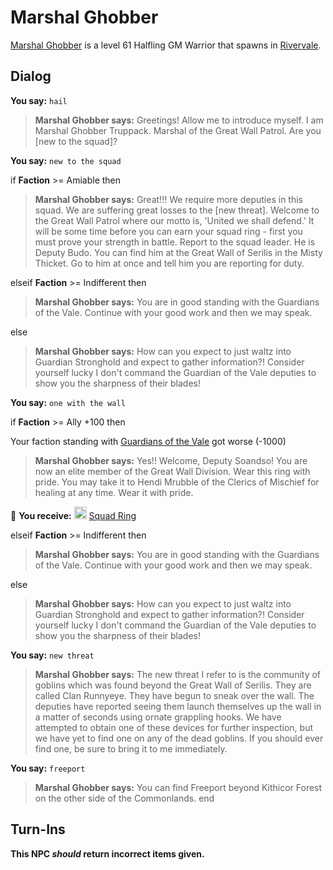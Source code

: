 # Marshal Ghobber



[Marshal Ghobber](/npc/19056) is a level 61 Halfling GM Warrior that spawns in [Rivervale](/zone/19).



## Dialog


**You say:** `hail`



>**Marshal Ghobber says:** Greetings!  Allow me to introduce myself.  I am Marshal Ghobber Truppack.  Marshal of the Great Wall Patrol.  Are you [new to the squad]?

**You say:** `new to the squad`



if **Faction** >= Amiable then 



>**Marshal Ghobber says:** Great!!! We require more deputies in this squad. We are suffering great losses to the [new threat]. Welcome to the Great Wall Patrol where our motto is, 'United we shall defend.' It will be some time before you can earn your squad ring - first you must prove your strength in battle. Report to the squad leader. He is Deputy Budo. You can find him at the Great Wall of Serilis in the Misty Thicket. Go to him at once and tell him you are reporting for duty.


elseif **Faction** >= Indifferent then 



>**Marshal Ghobber says:** You are in good standing with the Guardians of the Vale. Continue with your good work and then we may speak.




else



>**Marshal Ghobber says:** How can you expect to just waltz into Guardian Stronghold and expect to gather information?! Consider yourself lucky I don't command the Guardian of the Vale deputies to show you the sharpness of their blades!


**You say:** `one with the wall`



if **Faction** >= Ally +100 then



Your faction standing with [Guardians of the Vale](/faction/263) got worse (<span class='text-danger'>-1000</span>)



>**Marshal Ghobber says:** Yes!! Welcome, Deputy Soandso! You are now an elite member of the Great Wall Division. Wear this ring with pride. You may take it to Hendi Mrubble of the Clerics of Mischief for healing at any time. Wear it with pride.



 &#127873; **You receive:**  <img style="background:url(/static/icons/blank_slot.gif);width:20px;height:20px;" src="/static/icons/item_675.png" alt="" /> <a
                                href="/item/13936" data-url="13936" class="tooltip-link link">Squad Ring</a>


elseif **Faction** >= Indifferent then 



>**Marshal Ghobber says:** You are in good standing with the Guardians of the Vale. Continue with your good work and then we may speak.




else



>**Marshal Ghobber says:** How can you expect to just waltz into Guardian Stronghold and expect to gather information?! Consider yourself lucky I don't command the Guardian of the Vale deputies to show you the sharpness of their blades!


**You say:** `new threat`



>**Marshal Ghobber says:** The new threat I refer to is the community of goblins which was found beyond the Great Wall of Serilis. They are called Clan Runnyeye. They have begun to sneak over the wall. The deputies have reported seeing them launch themselves up the wall in a matter of seconds using ornate grappling hooks. We have attempted to obtain one of these devices for further inspection, but we have yet to find one on any of the dead goblins. If you should ever find one, be sure to bring it to me immediately.

**You say:** `freeport`



>**Marshal Ghobber says:** You can find Freeport beyond Kithicor Forest on the other side of the Commonlands.
end



## Turn-Ins



**This NPC *should* return incorrect items given.**


